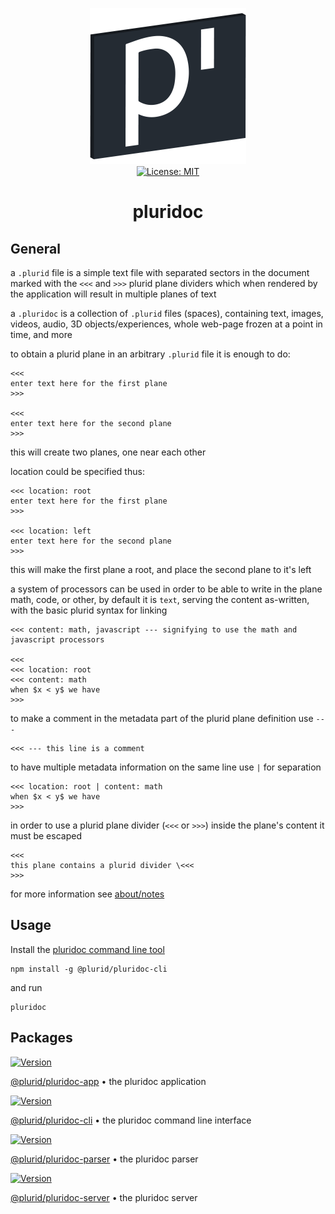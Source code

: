 <p align="center">
    <img src="https://raw.githubusercontent.com/plurid/pluridoc/master/about/identity/pluridoc-logo.png" height="250px">
    <br />
    <a target="_blank" href="https://github.com/plurid/plurid/blob/master/LICENSE">
        <img src="https://img.shields.io/badge/license-MIT-blue.svg?colorB=1380C3&style=for-the-badge" alt="License: MIT">
    </a>
</p>


<h1 align="center">
    pluridoc
</h1>



## General

a `.plurid` file is a simple text file with separated sectors in the document marked with the `<<<` and `>>>` plurid plane dividers which when rendered by the application will result in multiple planes of text

a `.pluridoc` is a collection of `.plurid` files (spaces), containing text,
images, videos, audio, 3D objects/experiences, whole web-page frozen at a point in time,
and more


to obtain a plurid plane in an arbitrary `.plurid` file it is enough to do:

    <<<
    enter text here for the first plane
    >>>

    <<<
    enter text here for the second plane
    >>>

this will create two planes, one near each other

location could be specified thus:

    <<< location: root
    enter text here for the first plane
    >>>

    <<< location: left
    enter text here for the second plane
    >>>

this will make the first plane a root, and place the second plane to it's left


a system of processors can be used in order to be able to write in the plane
math, code, or other, by default it is `text`, serving the content as-written, with the basic plurid syntax for linking

    <<< content: math, javascript --- signifying to use the math and javascript processors

    <<<
    <<< location: root
    <<< content: math
    when $x < y$ we have
    >>>


to make a comment in the metadata part of the plurid plane definition use `---`

    <<< --- this line is a comment


to have multiple metadata information on the same line use `|` for separation

    <<< location: root | content: math
    when $x < y$ we have
    >>>


in order to use a plurid plane divider (`<<<` or `>>>`) inside the plane's content
it must be escaped

    <<<
    this plane contains a plurid divider \<<<
    >>>


for more information see [about/notes](https://github.com/plurid/pluridoc/tree/master/about/notes)



## Usage

Install the [pluridoc command line tool][pluridoc-cli]

    npm install -g @plurid/pluridoc-cli

and run

    pluridoc



## Packages


<a target="_blank" href="https://www.npmjs.com/package/@plurid/pluridoc-app">
    <img src="https://img.shields.io/npm/v/@plurid/pluridoc-app.svg?logo=npm&colorB=1380C3&style=for-the-badge" alt="Version">
</a>

[@plurid/pluridoc-app][pluridoc-app] • the pluridoc application

[pluridoc-app]: https://github.com/plurid/pluridoc/tree/master/packages/pluridoc-app



<a target="_blank" href="https://www.npmjs.com/package/@plurid/pluridoc-cli">
    <img src="https://img.shields.io/npm/v/@plurid/pluridoc-cli.svg?logo=npm&colorB=1380C3&style=for-the-badge" alt="Version">
</a>

[@plurid/pluridoc-cli][pluridoc-cli] • the pluridoc command line interface

[pluridoc-cli]: https://github.com/plurid/pluridoc/tree/master/packages/pluridoc-cli



<a target="_blank" href="https://www.npmjs.com/package/@plurid/pluridoc-parser">
    <img src="https://img.shields.io/npm/v/@plurid/pluridoc-parser.svg?logo=npm&colorB=1380C3&style=for-the-badge" alt="Version">
</a>

[@plurid/pluridoc-parser][pluridoc-parser] • the pluridoc parser

[pluridoc-parser]: https://github.com/plurid/pluridoc/tree/master/packages/pluridoc-parser



<a target="_blank" href="https://www.npmjs.com/package/@plurid/pluridoc-server">
    <img src="https://img.shields.io/npm/v/@plurid/pluridoc-server.svg?logo=npm&colorB=1380C3&style=for-the-badge" alt="Version">
</a>

[@plurid/pluridoc-server][pluridoc-server] • the pluridoc server

[pluridoc-server]: https://github.com/plurid/pluridoc/tree/master/packages/pluridoc-server
